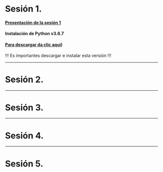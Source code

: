 # Sesión 1.

#### [Presentación de la sesión 1](https://raw.githubusercontent.com/eduardo1011/curso_08_2021/main/Presentacion1.pdf)

#### **Instalación de Python v3.6.7**

#### [Para descargar da clic aquí](https://www.python.org/ftp/python/3.6.7/python-3.6.7-amd64.exe))

!!! Es importantes descargar e instalar esta versión !!!

<hr />

# Sesión 2.

<hr />

# Sesión 3.

<hr />

# Sesión 4.

<hr />

# Sesión 5.


